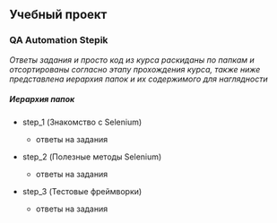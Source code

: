## Учебный проект ## 
### QA Automation Stepik ###

*Ответы задания  и просто код из курса раскиданы по папкам
и отсортированы согласно этапу прохождения курса,
также ниже представлена иерархия папок и их содержимого
для наглядности*

##### Иерархия папок #####

- step_1 (Знакомство с Selenium)
  - ответы на задания

- step_2 (Полезные методы Selenium)
  - ответы на задания

- step_3 (Тестовые фреймворки)
  - ответы на задания